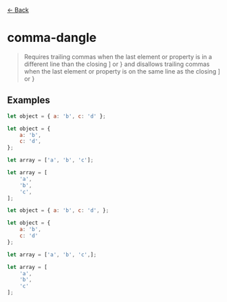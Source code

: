 [&#x2190; Back](./)
# comma-dangle

> Requires trailing commas when the last element or property is in a different line than the closing ] or } and disallows trailing commas when the last element or property is on the same line as the closing ] or }

 

## Examples

<code-highlight>
 
<div slot="correct">

```js
let object = { a: 'b', c: 'd' };

let object = {
    a: 'b',
    c: 'd',
};

let array = ['a', 'b', 'c'];

let array = [
    'a',
    'b',
    'c',
];

```

</div>

 
<div slot="incorrect">

```js
let object = { a: 'b', c: 'd', };

let object = {
    a: 'b',
    c: 'd'
};

let array = ['a', 'b', 'c',];

let array = [
    'a',
    'b',
    'c'
];

```

</div>

 
</code-highlight>

